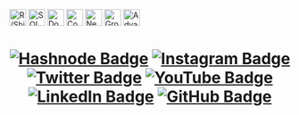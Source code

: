 

<img src="https://shiny.rstudio.com/tutorial/walkthrough/images/logo.png" alt="R/Shiny Logo" width="30" height="30">
<img src="https://upload.wikimedia.org/wikipedia/commons/9/92/Sqlite-square-icon.svg" alt="SQL Logo" width="30" height="30">
<img src="https://www.docker.com/sites/default/files/d8/2019-07/Moby-logo.png" alt="Docker Logo" width="30" height="30">
<img src="https://conda.io/en/latest/_images/conda_logo.svg" alt="Conda Logo" width="30" height="30">
<img src="https://www.nextflow.io/img/logo.svg" alt="Nextflow Logo" width="30" height="30">
<img src="https://upload.wikimedia.org/wikipedia/commons/3/36/Groovy-logo.png" alt="Groovy Logo" width="30" height="30">
<img src="https://www.microsoft.com/en-us/microsoft-365/blog/wp-content/uploads/sites/2/2020/08/Excel-2021-001.png" alt="Advanced Excel Logo" width="30" height="30">
<h1 align="center"> </




[![Hashnode Badge](https://img.shields.io/badge/-hashnode-%23323330?style=for-the-badge&logo=hashnode&logoColor=white)](https://hashnode.com/@sejyotiarna)
[![Instagram Badge](https://img.shields.io/badge/-Instagram-%23E4405F?style=for-the-badge&logo=instagram&logoColor=white)](https://www.instagram.com/sejyotiarna/)
[![Twitter Badge](https://img.shields.io/twitter/follow/Sejyotiarna?color=blue&label=%40Sejyotiarna&logo=twitter&logoColor=white&style=for-the-badge)](https://twitter.com/Sejyotiarna)
[![YouTube Badge](https://img.shields.io/badge/-YouTube-%23FF0000?style=for-the-badge&logo=youtube&logoColor=white)](https://www.youtube.com/@sejyotiarna/about)
[![LinkedIn Badge](https://img.shields.io/badge/-LinkedIn-%230077B5?style=for-the-badge&logo=linkedin&logoColor=white)](https://www.linkedin.com/in/sejyoti-chakraborty-2124b519b/)
[![GitHub Badge](https://img.shields.io/badge/-GitHub-black?style=for-the-badge&logo=github&logoColor=white)](https://github.com/sejyoti)


